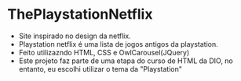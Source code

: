 # ThePlaystationNetflix
  - Site inspirado no design da netflix.
  - Playstation netflix é uma lista de jogos antigos da playstation.
  - Feito utilizazndo HTML, CSS e OwlCarousel(JQuery)
  - Este projeto faz parte de uma etapa do curso de HTML da DIO, no entanto, eu escolhi utilizar o tema da "Playstation"
